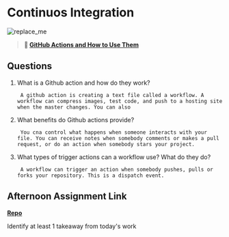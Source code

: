 # Continuos Integration

![replace_me](https://codeworks.blob.core.windows.net/public/assets/img/illustrations/placeholder.svg)

> **📖 [GitHub Actions and How to Use Them](https://codeworksacademy.com/fs-student-guide/resources/wk8-9/05-Github-Actions)**

## Questions

1. What is a Github action and how do they work?

        A github action is creating a text file called a workflow. A workflow can compress images, test code, and push to a hosting site when the master changes. You can also 

2. What benefits do Github actions provide?

        You cna control what happens when someone interacts with your file. You can receive notes when somebody comments or makes a pull request, or do an action when somebody stars your project.

3. What types of trigger actions can a workflow use? What do they do?

        A workflow can trigger an action when somebody pushes, pulls or forks your repository. This is a dispatch event.

## Afternoon Assignment Link

**[Repo](https://github.com/TamraPeterson/bookNook)**

Identify at least 1 takeaway from today's work
